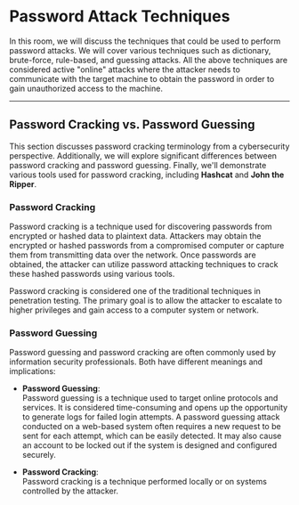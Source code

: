 # Password Attack Techniques

In this room, we will discuss the techniques that could be used to perform password attacks. We will cover various techniques such as dictionary, brute-force, rule-based, and guessing attacks. All the above techniques are considered active "online" attacks where the attacker needs to communicate with the target machine to obtain the password in order to gain unauthorized access to the machine.

---

## Password Cracking vs. Password Guessing

This section discusses password cracking terminology from a cybersecurity perspective. Additionally, we will explore significant differences between password cracking and password guessing. Finally, we'll demonstrate various tools used for password cracking, including **Hashcat** and **John the Ripper**.

### Password Cracking

Password cracking is a technique used for discovering passwords from encrypted or hashed data to plaintext data. Attackers may obtain the encrypted or hashed passwords from a compromised computer or capture them from transmitting data over the network. Once passwords are obtained, the attacker can utilize password attacking techniques to crack these hashed passwords using various tools.

Password cracking is considered one of the traditional techniques in penetration testing. The primary goal is to allow the attacker to escalate to higher privileges and gain access to a computer system or network.

### Password Guessing

Password guessing and password cracking are often commonly used by information security professionals. Both have different meanings and implications:

- **Password Guessing**:  
    Password guessing is a technique used to target online protocols and services. It is considered time-consuming and opens up the opportunity to generate logs for failed login attempts. A password guessing attack conducted on a web-based system often requires a new request to be sent for each attempt, which can be easily detected. It may also cause an account to be locked out if the system is designed and configured securely.

- **Password Cracking**:  
    Password cracking is a technique performed locally or on systems controlled by the attacker.